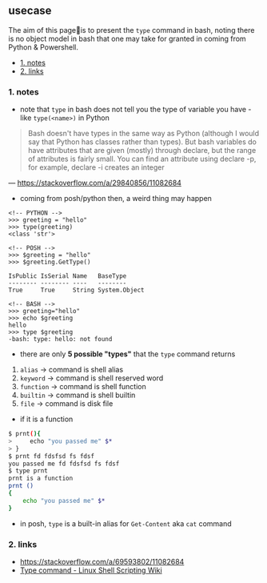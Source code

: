 ## usecase
The aim of this page📝is to present the `type` command in bash, noting there is no object model in bash that one may take for granted in coming from Python & Powershell. 


<!-- TOC -->

- [1. notes](#1-notes)
- [2. links](#2-links)

<!-- /TOC -->

### 1. notes
* note that `type` in bash does not tell you the type of variable you have - like `type(<name>)` in Python

> Bash doesn't have types in the same way as Python (although I would say that Python has classes rather than types). But bash variables do have attributes that are given (mostly) through declare, but the range of attributes is fairly small. You can find an attribute using declare -p, for example, declare -i creates an integer

— https://stackoverflow.com/a/29840856/11082684

* coming from posh/python then, a weird thing may happen

```
<!-- PYTHON -->
>>> greeting = "hello"
>>> type(greeting)
<class 'str'>

<!-- POSH -->
>>> $greeting = "hello"
>>> $greeting.GetType()

IsPublic IsSerial Name   BaseType
-------- -------- ----   --------
True     True     String System.Object

<!-- BASH -->
>>> greeting="hello"
>>> echo $greeting
hello
>>> type $greeting
-bash: type: hello: not found
```

* there are only **5 possible "types"** that the `type` command returns

1. `alias` → command is shell alias
2. `keyword` → command is shell reserved word
3. `function` → command is shell function
4. `builtin` → command is shell builtin
5. `file` → command is disk file

* if it is a function

```bash
$ prnt(){
>     echo "you passed me" $*
> }
$ prnt fd fdsfsd fs fdsf
you passed me fd fdsfsd fs fdsf
$ type prnt
prnt is a function
prnt ()
{
    echo "you passed me" $*
}
```

* in posh, `type` is a built-in alias for `Get-Content` aka `cat` command

### 2. links
* https://stackoverflow.com/a/69593802/11082684 
* [Type command - Linux Shell Scripting Wiki](https://bash.cyberciti.biz/guide/Type_command)
